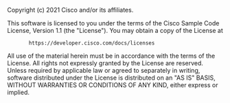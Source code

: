

Copyright (c) 2021 Cisco and/or its affiliates.

This software is licensed to you under the terms of the Cisco Sample Code License, Version 1.1 (the "License"). You may obtain a copy of the License at

           https://developer.cisco.com/docs/licenses

All use of the material herein must be in accordance with the terms of the License. All rights not expressly granted by the License are reserved. Unless required by applicable law or agreed to separately in writing, software distributed under the License is distributed on an "AS IS" BASIS, WITHOUT WARRANTIES OR CONDITIONS OF ANY KIND, either express or implied.

